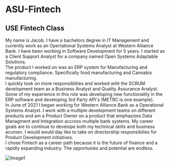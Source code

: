 # ASU-Fintech
## USE Fintech Class 
My name is Jacob. I have a bachelors degree in IT Management and currently work as an Opertational Systems Analyst at Western Alliance Bank. 
I have been working in Software Development for 5 years. I started as a Client Support Analyst for a company named Open Systems Adaptable Solutions.  
The product I worked on was an ERP system for Manufacturing and regulatory compliance. Specifically food manufacturing and Cannabis manufacturing.  
I quickly took on more responsiblities and worked wiht the SCRUM development team as a Business Analyst and Quality Assurance Analyst. Some of my experience in this role was developing new functionality in the ERP software and developing 3rd Party API's (METRC is one example).   
In June of 2021 I began working for Western Alliance Bank as a Operational Systems Analyst. I work with a multiple development teams on different products and am a Product Owner on a product that emphasizes Data Managment and Integration accross multiple bank systems. 
My career goals are to continue to develope both my technical skills and business acumen. I would would day like to take on directorship responsibilies for Product Development initiatives.   
I chose Fintech as a career path because it is the future of finance and a rapidly expanding industry. The opportunies and potential are endless. 

![Image1](https://www.mastercard.com/news/media/e5ga2253/fintech_banner.png?rnd=132839110653200000)
